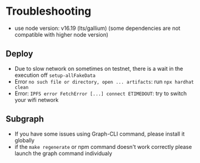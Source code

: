 # Troubleshooting

- use node version: v16.19 (lts/gallium) (some dependencies are not compatible with higher node version)

## Deploy

- Due to slow network on sometimes on testnet, there is a wait in the execution off `setup-allFakeData`
- Error `no such file or directory, open ... artifacts`: run `npx hardhat clean`
- Error: `IPFS error FetchError [...] connect ETIMEDOUT`: try to switch your wifi network 

## Subgraph

- If you have some issues using Graph-CLI command, please install it globally
- if the `make regenerate` or npm command doesn't work correctly please launch the graph command individualy
